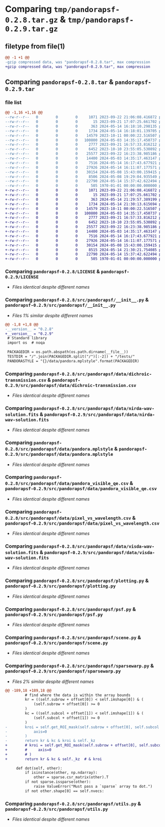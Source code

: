 # Comparing `tmp/pandorapsf-0.2.8.tar.gz` & `tmp/pandorapsf-0.2.9.tar.gz`

## filetype from file(1)

```diff
@@ -1 +1 @@
-gzip compressed data, was "pandorapsf-0.2.8.tar", max compression
+gzip compressed data, was "pandorapsf-0.2.9.tar", max compression
```

## Comparing `pandorapsf-0.2.8.tar` & `pandorapsf-0.2.9.tar`

### file list

```diff
@@ -1,16 +1,16 @@
--rw-r--r--   0        0        0     1071 2023-09-22 21:06:08.416872 pandorapsf-0.2.8/LICENSE
--rw-r--r--   0        0        0       15 2023-09-21 17:07:25.661702 pandorapsf-0.2.8/README.md
--rw-r--r--   0        0        0      363 2024-05-14 16:18:10.298135 pandorapsf-0.2.8/pyproject.toml
--rw-r--r--   0        0        0     1734 2024-05-14 16:18:01.139705 pandorapsf-0.2.8/src/pandorapsf/__init__.py
--rw-r--r--   0        0        0    14579 2023-10-11 00:00:22.516507 pandorapsf-0.2.8/src/pandorapsf/data/dichroic-transmission.csv
--rw-r--r--   0        0        0   100800 2024-05-03 14:35:17.450737 pandorapsf-0.2.8/src/pandorapsf/data/nirda-wav-solution.fits
--rw-r--r--   0        0        0     2777 2023-09-21 16:57:33.816212 pandorapsf-0.2.8/src/pandorapsf/data/pandora.mplstyle
--rw-r--r--   0        0        0     6452 2023-10-10 23:55:05.530892 pandorapsf-0.2.8/src/pandorapsf/data/pandora_visible_qe.csv
--rw-r--r--   0        0        0    25577 2023-09-22 16:23:38.985186 pandorapsf-0.2.8/src/pandorapsf/data/pixel_vs_wavelength.csv
--rw-r--r--   0        0        0    14400 2024-05-03 14:35:17.463147 pandorapsf-0.2.8/src/pandorapsf/data/visda-wav-solution.fits
--rw-r--r--   0        0        0     7516 2024-05-14 16:17:43.677921 pandorapsf-0.2.8/src/pandorapsf/plotting.py
--rw-r--r--   0        0        0    27926 2024-05-14 16:11:07.177571 pandorapsf-0.2.8/src/pandorapsf/psf.py
--rw-r--r--   0        0        0    30154 2024-05-08 15:43:00.159415 pandorapsf-0.2.8/src/pandorapsf/scene.py
--rw-r--r--   0        0        0     8506 2024-05-08 19:29:04.935549 pandorapsf-0.2.8/src/pandorapsf/sparsewarp.py
--rw-r--r--   0        0        0    22790 2024-05-14 15:37:42.622494 pandorapsf-0.2.8/src/pandorapsf/utils.py
--rw-r--r--   0        0        0      505 1970-01-01 00:00:00.000000 pandorapsf-0.2.8/PKG-INFO
+-rw-r--r--   0        0        0     1071 2023-09-22 21:06:08.416872 pandorapsf-0.2.9/LICENSE
+-rw-r--r--   0        0        0       15 2023-09-21 17:07:25.661702 pandorapsf-0.2.9/README.md
+-rw-r--r--   0        0        0      363 2024-05-14 21:29:57.389199 pandorapsf-0.2.9/pyproject.toml
+-rw-r--r--   0        0        0     1734 2024-05-14 21:30:13.615694 pandorapsf-0.2.9/src/pandorapsf/__init__.py
+-rw-r--r--   0        0        0    14579 2023-10-11 00:00:22.516507 pandorapsf-0.2.9/src/pandorapsf/data/dichroic-transmission.csv
+-rw-r--r--   0        0        0   100800 2024-05-03 14:35:17.450737 pandorapsf-0.2.9/src/pandorapsf/data/nirda-wav-solution.fits
+-rw-r--r--   0        0        0     2777 2023-09-21 16:57:33.816212 pandorapsf-0.2.9/src/pandorapsf/data/pandora.mplstyle
+-rw-r--r--   0        0        0     6452 2023-10-10 23:55:05.530892 pandorapsf-0.2.9/src/pandorapsf/data/pandora_visible_qe.csv
+-rw-r--r--   0        0        0    25577 2023-09-22 16:23:38.985186 pandorapsf-0.2.9/src/pandorapsf/data/pixel_vs_wavelength.csv
+-rw-r--r--   0        0        0    14400 2024-05-03 14:35:17.463147 pandorapsf-0.2.9/src/pandorapsf/data/visda-wav-solution.fits
+-rw-r--r--   0        0        0     7516 2024-05-14 16:17:43.677921 pandorapsf-0.2.9/src/pandorapsf/plotting.py
+-rw-r--r--   0        0        0    27926 2024-05-14 16:11:07.177571 pandorapsf-0.2.9/src/pandorapsf/psf.py
+-rw-r--r--   0        0        0    30154 2024-05-08 15:43:00.159415 pandorapsf-0.2.9/src/pandorapsf/scene.py
+-rw-r--r--   0        0        0     8515 2024-05-14 21:30:21.754085 pandorapsf-0.2.9/src/pandorapsf/sparsewarp.py
+-rw-r--r--   0        0        0    22790 2024-05-14 15:37:42.622494 pandorapsf-0.2.9/src/pandorapsf/utils.py
+-rw-r--r--   0        0        0      505 1970-01-01 00:00:00.000000 pandorapsf-0.2.9/PKG-INFO
```

### Comparing `pandorapsf-0.2.8/LICENSE` & `pandorapsf-0.2.9/LICENSE`

 * *Files identical despite different names*

### Comparing `pandorapsf-0.2.8/src/pandorapsf/__init__.py` & `pandorapsf-0.2.9/src/pandorapsf/__init__.py`

 * *Files 1% similar despite different names*

```diff
@@ -1,8 +1,8 @@
-__version__ = "0.2.8"
+__version__ = "0.2.9"
 # Standard library
 import os  # noqa
 
 PACKAGEDIR = os.path.abspath(os.path.dirname(__file__))
 TESTDIR = "/".join(PACKAGEDIR.split("/")[:-2]) + "/tests/"
 PANDORASTYLE = "{}/data/pandora.mplstyle".format(PACKAGEDIR)
```

### Comparing `pandorapsf-0.2.8/src/pandorapsf/data/dichroic-transmission.csv` & `pandorapsf-0.2.9/src/pandorapsf/data/dichroic-transmission.csv`

 * *Files identical despite different names*

### Comparing `pandorapsf-0.2.8/src/pandorapsf/data/nirda-wav-solution.fits` & `pandorapsf-0.2.9/src/pandorapsf/data/nirda-wav-solution.fits`

 * *Files identical despite different names*

### Comparing `pandorapsf-0.2.8/src/pandorapsf/data/pandora.mplstyle` & `pandorapsf-0.2.9/src/pandorapsf/data/pandora.mplstyle`

 * *Files identical despite different names*

### Comparing `pandorapsf-0.2.8/src/pandorapsf/data/pandora_visible_qe.csv` & `pandorapsf-0.2.9/src/pandorapsf/data/pandora_visible_qe.csv`

 * *Files identical despite different names*

### Comparing `pandorapsf-0.2.8/src/pandorapsf/data/pixel_vs_wavelength.csv` & `pandorapsf-0.2.9/src/pandorapsf/data/pixel_vs_wavelength.csv`

 * *Files identical despite different names*

### Comparing `pandorapsf-0.2.8/src/pandorapsf/data/visda-wav-solution.fits` & `pandorapsf-0.2.9/src/pandorapsf/data/visda-wav-solution.fits`

 * *Files identical despite different names*

### Comparing `pandorapsf-0.2.8/src/pandorapsf/plotting.py` & `pandorapsf-0.2.9/src/pandorapsf/plotting.py`

 * *Files identical despite different names*

### Comparing `pandorapsf-0.2.8/src/pandorapsf/psf.py` & `pandorapsf-0.2.9/src/pandorapsf/psf.py`

 * *Files identical despite different names*

### Comparing `pandorapsf-0.2.8/src/pandorapsf/scene.py` & `pandorapsf-0.2.9/src/pandorapsf/scene.py`

 * *Files identical despite different names*

### Comparing `pandorapsf-0.2.8/src/pandorapsf/sparsewarp.py` & `pandorapsf-0.2.9/src/pandorapsf/sparsewarp.py`

 * *Files 2% similar despite different names*

```diff
@@ -189,18 +189,18 @@
         # find where the data is within the array bounds
         kr = ((self.subrow + offset[0]) < self.imshape[0]) & (
             (self.subrow + offset[0]) >= 0
         )
         kc = ((self.subcol + offset[1]) < self.imshape[1]) & (
             (self.subcol + offset[1]) >= 0
         )
-        kroi = self.get_ROI_mask(self.subrow + offset[0], self.subcol + offset[0]).any(
-            axis=0
-        )
-        return kr & kc & kroi & self._kz
+        # kroi = self.get_ROI_mask(self.subrow + offset[0], self.subcol + offset[0]).any(
+        #     axis=0
+        # )
+        return kr & kc & self._kz  # & kroi
 
     def dot(self, other):
         if isinstance(other, np.ndarray):
             other = sparse.csr_matrix(other).T
         if not sparse.issparse(other):
             raise ValueError("Must pass a `sparse` array to dot.")
         if not other.shape[0] == self.nvecs:
```

### Comparing `pandorapsf-0.2.8/src/pandorapsf/utils.py` & `pandorapsf-0.2.9/src/pandorapsf/utils.py`

 * *Files identical despite different names*

